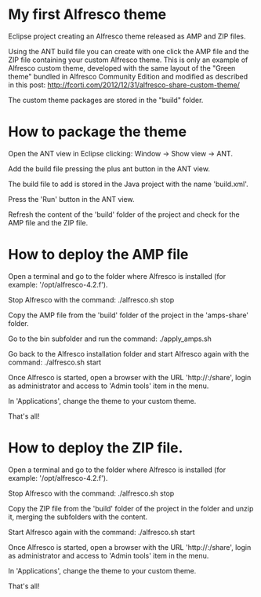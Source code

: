 My first Alfresco theme
=======================

Eclipse project creating an Alfresco theme released as AMP and ZIP files.

Using the ANT build file you can create with one click the AMP file and the ZIP file containing your custom Alfresco theme.
This is only an example of Alfresco custom theme, developed with the same layout of the "Green theme" bundled in Alfresco Community Edition and modified as described in this post:
http://fcorti.com/2012/12/31/alfresco-share-custom-theme/

The custom theme packages are stored in the "build" folder.

How to package the theme
=======================

Open the ANT view in Eclipse clicking: Window -> Show view -> ANT.

Add the build file pressing the plus ant button in the ANT view.

The build file to add is stored in the Java project with the name 'build.xml'.

Press the 'Run' button in the ANT view.

Refresh the content of the 'build' folder of the project and check for the AMP file and the ZIP file.

How to deploy the AMP file
=======================

Open a terminal and go to the folder where Alfresco is installed (for example: '/opt/alfresco-4.2.f').

Stop Alfresco with the command: ./alfresco.sh stop

Copy the AMP file from the 'build' folder of the project in the 'amps-share' folder.

Go to the bin subfolder and run the command: ./apply_amps.sh

Go back to the Alfresco installation folder and start Alfresco again with the command: ./alfresco.sh start

Once Alfresco is started, open a browser with the URL 'http://<ip>:<port>/share', login as administrator and access to 'Admin tools' item in the menu.

In 'Applications', change the theme to your custom theme.

That's all!

How to deploy the ZIP file.
=======================

Open a terminal and go to the folder where Alfresco is installed (for example: '/opt/alfresco-4.2.f').

Stop Alfresco with the command: ./alfresco.sh stop

Copy the ZIP file from the 'build' folder of the project in the folder and unzip it, merging the subfolders with the content.

Start Alfresco again with the command: ./alfresco.sh start

Once Alfresco is started, open a browser with the URL 'http://<ip>:<port>/share', login as administrator and access to 'Admin tools' item in the menu.

In 'Applications', change the theme to your custom theme.

That's all!
